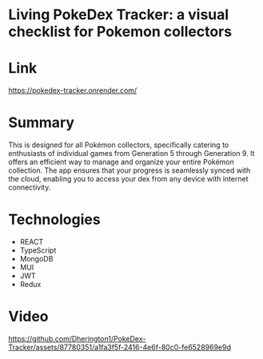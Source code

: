 # Living PokeDex Tracker: a visual checklist for Pokemon collectors

# Link
https://pokedex-tracker.onrender.com/

# Summary
This is designed for all Pokémon collectors, specifically catering to enthusiasts of individual games from Generation 5 through Generation 9. It offers an efficient way to manage and organize your entire Pokémon collection. The app ensures that your progress is seamlessly synced with the cloud, enabling you to access your dex from any device with internet connectivity.

# Technologies
  * REACT
  * TypeScript
  * MongoDB
  * MUI
  * JWT
  * Redux

# Video
https://github.com/Dherington1/PokeDex-Tracker/assets/87780351/a1fa3f5f-2416-4e6f-80c0-fe6528969e9d


